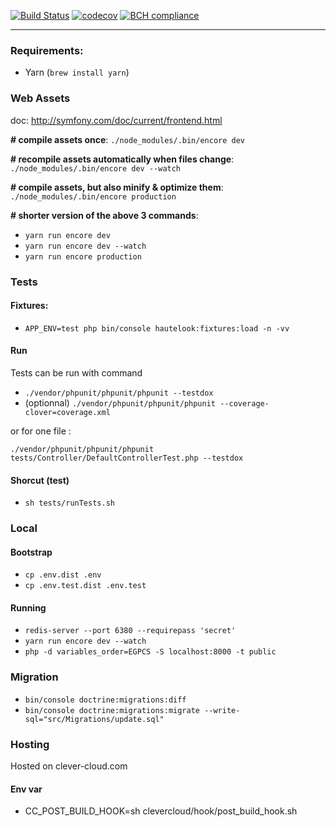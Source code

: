 [![Build Status](https://travis-ci.org/romainnorberg/getresources.tech.svg?branch=master)](https://travis-ci.org/romainnorberg/getresources.tech)
[![codecov](https://codecov.io/gh/romainnorberg/getresources.tech/branch/master/graph/badge.svg)](https://codecov.io/gh/romainnorberg/getresources.tech)
[![BCH compliance](https://bettercodehub.com/edge/badge/romainnorberg/getresources.tech?branch=master)](https://bettercodehub.com/)

***

### Requirements:
- Yarn (`brew install yarn`)

### Web Assets

doc: http://symfony.com/doc/current/frontend.html

**# compile assets once**: `./node_modules/.bin/encore dev`

**# recompile assets automatically when files change**: `./node_modules/.bin/encore dev --watch`

**# compile assets, but also minify & optimize them**: `./node_modules/.bin/encore production`

**# shorter version of the above 3 commands**: 
- `yarn run encore dev`
- `yarn run encore dev --watch`
- `yarn run encore production`

### Tests

#### Fixtures:
- `APP_ENV=test php bin/console hautelook:fixtures:load -n -vv`

#### Run

Tests can be run with command 

- `./vendor/phpunit/phpunit/phpunit --testdox`
- (optionnal) `./vendor/phpunit/phpunit/phpunit --coverage-clover=coverage.xml`

or for one file : 

`./vendor/phpunit/phpunit/phpunit tests/Controller/DefaultControllerTest.php --testdox`

#### Shorcut (test)
- `sh tests/runTests.sh`

### Local

#### Bootstrap 
- `cp .env.dist .env`
- `cp .env.test.dist .env.test`

#### Running
- `redis-server --port 6380 --requirepass 'secret'`
- `yarn run encore dev --watch`
- `php -d variables_order=EGPCS -S localhost:8000 -t public`

### Migration
- `bin/console doctrine:migrations:diff`
- `bin/console doctrine:migrations:migrate --write-sql="src/Migrations/update.sql"`

### Hosting
Hosted on clever-cloud.com

#### Env var
- CC_POST_BUILD_HOOK=sh clevercloud/hook/post_build_hook.sh